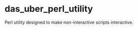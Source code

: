 das_uber_perl_utility
=====================

Perl utility designed to make non-interactive scripts interactive. 